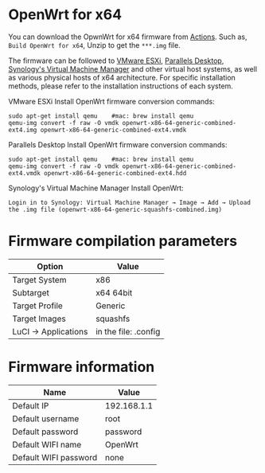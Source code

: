 # OpenWrt for x64

You can download the OpwnWrt for x64 firmware from [Actions](https://github.com/ophub/op/actions). Such as, ` Build OpenWrt for x64 `, Unzip to get the `***.img` file.


The firmware can be followed to [VMware ESXi](https://www.vmware.com/products/esxi-and-esx.html), [Parallels Desktop](http://www.parallels.cn/products/desktop/), [Synology's Virtual Machine Manager](https://www.synology.cn/en-global/dsm/feature/virtual_machine_manager) and other virtual host systems, as well as various physical hosts of x64 architecture. For specific installation methods, please refer to the installation instructions of each system.

VMware ESXi Install OpenWrt firmware conversion commands:
```shell script
sudo apt-get install qemu    #mac: brew install qemu
qemu-img convert -f raw -O vmdk openwrt-x86-64-generic-combined-ext4.img openwrt-x86-64-generic-combined-ext4.vmdk
```

Parallels Desktop Install OpenWrt firmware conversion commands:
```shell script 
sudo apt-get install qemu    #mac: brew install qemu
qemu-img convert -f raw -O vmdk openwrt-x86-64-generic-combined-ext4.vmdk openwrt-x86-64-generic-combined-ext4.hdd
```
Synology's Virtual Machine Manager Install OpenWrt:
```text
Login in to Synology: Virtual Machine Manager → Image → Add → Upload the .img file (openwrt-x86-64-generic-squashfs-combined.img)
```

# Firmware compilation parameters

| Option | Value |
| ---- | ---- |
| Target System | x86 |
| Subtarget | x64 64bit |
| Target Profile | Generic |
| Target Images | squashfs |
| LuCI -> Applications | in the file: .config |

# Firmware information

| Name | Value |
| ---- | ---- |
| Default IP | 192.168.1.1 |
| Default username | root |
| Default password | password |
| Default WIFI name | OpenWrt |
| Default WIFI password | none |
